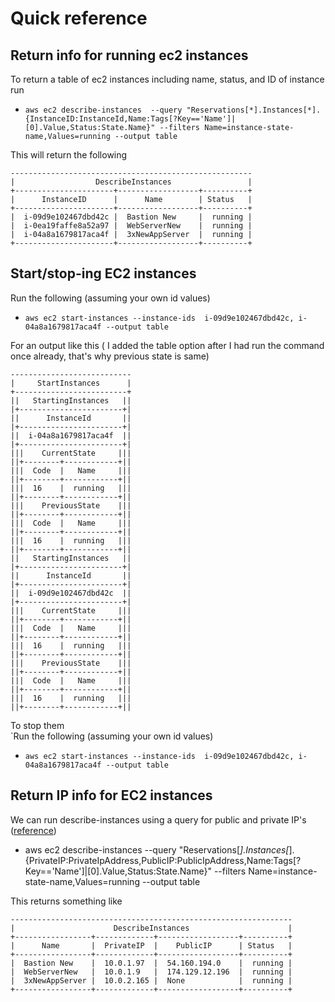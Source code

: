 # Quick reference 




## Return info for running ec2 instances
To return a table of ec2 instances including name, status, and ID of instance run  
* `aws ec2 describe-instances  --query "Reservations[*].Instances[*].{InstanceID:InstanceId,Name:Tags[?Key=='Name']|[0].Value,Status:State.Name}" --filters Name=instance-state-name,Values=running --output table`  

This will return the following
```
------------------------------------------------------
|                  DescribeInstances                 |
+----------------------+------------------+----------+
|      InstanceID      |      Name        | Status   |
+----------------------+------------------+----------+
|  i-09d9e102467dbd42c |  Bastion New     |  running |
|  i-0ea19faffe8a52a97 |  WebServerNew    |  running |
|  i-04a8a1679817aca4f |  3xNewAppServer  |  running |
+----------------------+------------------+----------+
```

## Start/stop-ing EC2 instances  
Run the following (assuming your own id values)  
* `aws ec2 start-instances --instance-ids  i-09d9e102467dbd42c, i-04a8a1679817aca4f --output table`  

For an output like this ( I added the table option after I had run the command once already, that's why previous state is same)  
```
---------------------------
|     StartInstances      |
+-------------------------+
||   StartingInstances   ||
|+-----------------------+|
||      InstanceId       ||
|+-----------------------+|
||  i-04a8a1679817aca4f  ||
|+-----------------------+|
|||    CurrentState     |||
||+--------+------------+||
|||  Code  |   Name     |||
||+--------+------------+||
|||  16    |  running   |||
||+--------+------------+||
|||    PreviousState    |||
||+--------+------------+||
|||  Code  |   Name     |||
||+--------+------------+||
|||  16    |  running   |||
||+--------+------------+||
||   StartingInstances   ||
|+-----------------------+|
||      InstanceId       ||
|+-----------------------+|
||  i-09d9e102467dbd42c  ||
|+-----------------------+|
|||    CurrentState     |||
||+--------+------------+||
|||  Code  |   Name     |||
||+--------+------------+||
|||  16    |  running   |||
||+--------+------------+||
|||    PreviousState    |||
||+--------+------------+||
|||  Code  |   Name     |||
||+--------+------------+||
|||  16    |  running   |||
||+--------+------------+||
```

To stop them   
`Run the following (assuming your own id values)  
* `aws ec2 start-instances --instance-ids  i-09d9e102467dbd42c, i-04a8a1679817aca4f --output table`  

## Return IP info for EC2 instances
We can run describe-instances using a query for public and private IP's
([reference](https://docs.aws.amazon.com/cli/latest/reference/ec2/describe-instances.html))  
* aws ec2 describe-instances  --query "Reservations[*].Instances[*].{PrivateIP:PrivateIpAddress,PublicIP:PublicIpAddress,Name:Tags[?Key=='Name']|[0].Value,Status:State.Name}" --filters Name=instance-state-name,Values=running --output table 

This returns something like  
```
---------------------------------------------------------------
|                      DescribeInstances                      |
+-----------------+-------------+------------------+----------+
|      Name       |  PrivateIP  |    PublicIP      | Status   |
+-----------------+-------------+------------------+----------+
|  Bastion New    |  10.0.1.97  |  54.160.194.0    |  running |
|  WebServerNew   |  10.0.1.9   |  174.129.12.196  |  running |
|  3xNewAppServer |  10.0.2.165 |  None            |  running |
+-----------------+-------------+------------------+----------+
```